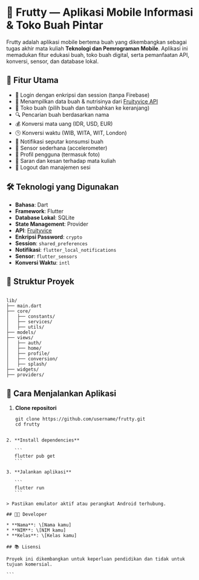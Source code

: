 # 🥭 Frutty — Aplikasi Mobile Informasi & Toko Buah Pintar

Frutty adalah aplikasi mobile bertema buah yang dikembangkan sebagai tugas akhir mata kuliah **Teknologi dan Pemrograman Mobile**. Aplikasi ini memadukan fitur edukasi buah, toko buah digital, serta pemanfaatan API, konversi, sensor, dan database lokal.

## 📱 Fitur Utama

- 🔐 Login dengan enkripsi dan session (tanpa Firebase)
- 🍎 Menampilkan data buah & nutrisinya dari [Fruityvice API](https://www.fruityvice.com/api/fruit/all)
- 🛒 Toko buah (pilih buah dan tambahkan ke keranjang)
- 🔍 Pencarian buah berdasarkan nama
- 💰 Konversi mata uang (IDR, USD, EUR)
- 🕒 Konversi waktu (WIB, WITA, WIT, London)
- 🔔 Notifikasi seputar konsumsi buah
- 📡 Sensor sederhana (accelerometer)
- 👤 Profil pengguna (termasuk foto)
- 📝 Saran dan kesan terhadap mata kuliah
- 🚪 Logout dan manajemen sesi

## 🛠️ Teknologi yang Digunakan

- **Bahasa**: Dart
- **Framework**: Flutter
- **Database Lokal**: SQLite
- **State Management**: Provider
- **API**: [Fruityvice](https://www.fruityvice.com/)
- **Enkripsi Password**: `crypto`
- **Session**: `shared_preferences`
- **Notifikasi**: `flutter_local_notifications`
- **Sensor**: `flutter_sensors`
- **Konversi Waktu**: `intl`

## 📂 Struktur Proyek 

```

lib/
├── main.dart
├── core/
│   ├── constants/
│   ├── services/
│   ├── utils/
├── models/
├── views/
│   ├── auth/
│   ├── home/
│   ├── profile/
│   ├── conversion/
│   ├── splash/
├── widgets/
├── providers/

````

## 🚀 Cara Menjalankan Aplikasi

1. **Clone repositori**
   ```
   git clone https://github.com/username/frutty.git
   cd frutty
````

2. **Install dependencies**

   ```
   flutter pub get
   ```

3. **Jalankan aplikasi**

   ```
   flutter run
   ```

> Pastikan emulator aktif atau perangkat Android terhubung.

## 👨‍💻 Developer

* **Nama**: \[Nama kamu]
* **NIM**: \[NIM kamu]
* **Kelas**: \[Kelas kamu]

## 📚 Lisensi

Proyek ini dikembangkan untuk keperluan pendidikan dan tidak untuk tujuan komersial.

```

